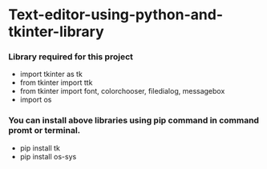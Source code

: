 # Text-editor-using-python-and-tkinter-library

<h3>Library required for this project</h3>
  <ul>
  <li>import tkinter as tk</li>
  <li>from tkinter import ttk</li>
  <li>from tkinter import font, colorchooser, filedialog, messagebox</li>
  <li>import os</li>
</ul>
 


<h3>You can install above libraries using pip command in command promt or terminal.</h3>
<ul>
  <li>pip install tk</li>
  <li>pip install os-sys</li>
</ul>


